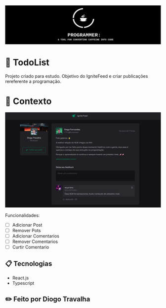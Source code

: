 ![Screenshot](banneradm.png)

# 🚀 TodoList

Projeto criado para estudo. Objetivo do IgniteFeed e criar publicações rereferente a programação.

# 🧠 Contexto

![Screenshot](preview.png)

Funcionalidades:

- [ ] Adicionar Post
- [ ] Remover Pots
- [ ] Adicionar Comentarios
- [ ] Remover Comentarios
- [ ] Curtir Comentario

## 📋 Tecnologias

- React.js
- Typescript

## ✏️ Feito por Diogo Travalha
